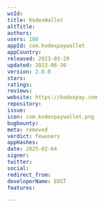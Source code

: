 ```yaml
---
wsId: 
title: KodexWallet
altTitle: 
authors: 
users: 100
appId: com.kodexpaywallet
appCountry: 
released: 2023-03-29
updated: 2023-06-30
version: 2.0.0
stars: 
ratings: 
reviews: 
website: https://kodexpay.com
repository: 
issue: 
icon: com.kodexpaywallet.png
bugbounty: 
meta: removed
verdict: fewusers
appHashes: 
date: 2025-02-04
signer: 
twitter: 
social: 
redirect_from: 
developerName: EOST
features: 

---
```


